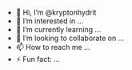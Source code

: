 - 👋 Hi, I’m @kryptonhydrit
- 👀 I’m interested in ...
- 🌱 I’m currently learning ...
- 💞️ I’m looking to collaborate on ...
- 📫 How to reach me ...
- ⚡ Fun fact: ...

<!---
kryptonhydrit/kryptonhydrit is a ✨ special ✨ repository because its `README.md` (this file) appears on your GitHub profile.
You can click the Preview link to take a look at your changes.
--->
